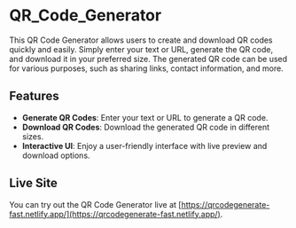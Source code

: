 # QR_Code_Generator

This QR Code Generator allows users to create and download QR codes quickly and easily. Simply enter your text or URL, generate the QR code, and download it in your preferred size. The generated QR code can be used for various purposes, such as sharing links, contact information, and more.

## Features

- **Generate QR Codes**: Enter your text or URL to generate a QR code.
- **Download QR Codes**: Download the generated QR code in different sizes.
- **Interactive UI**: Enjoy a user-friendly interface with live preview and download options.

## Live Site

You can try out the QR Code Generator live at [https://qrcodegenerate-fast.netlify.app/](https://qrcodegenerate-fast.netlify.app/).
